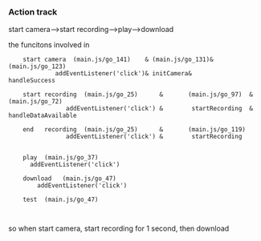 ### Action track

start camera-->start recording-->play-->download

the funcitons involved in
```
    start camera  (main.js/go_141)    & (main.js/go_131)& (main.js/go_123)
             addEventListener('click')& initCamera&        handleSuccess
    
    start recording  (main.js/go_25)      &       (main.js/go_97)  &    (main.js/go_72)
                addEventListener('click') &        startRecording  &   handleDataAvailable
    
    end   recording  (main.js/go_25)      &       (main.js/go_119)
                addEventListener('click') &        startRecording
    
       
    play  (main.js/go_37) 
      addEventListener('click')
    
    download   (main.js/go_47)
        addEventListener('click')
        
    test  (main.js/go_47)
        
        
```

so when start camera, start recording for 1 second, then download

